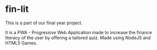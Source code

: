 # fin-lit

This is a part of our final year project.

It is a PWA - Progressive Web Application made to increase the finance literacy of the user by offering a tailored quiz. Made using NodeJS and HTML5 Games.
